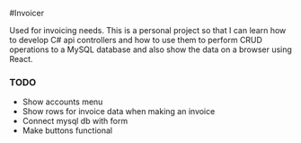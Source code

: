 #Invoicer

Used for invoicing needs. This is a personal project so that I can learn how to develop C# api controllers and how to use them to perform CRUD operations to a MySQL database and also show the data on a browser using React.

### TODO

- Show accounts menu
- Show rows for invoice data when making an invoice
- Connect mysql db with form
- Make buttons functional
